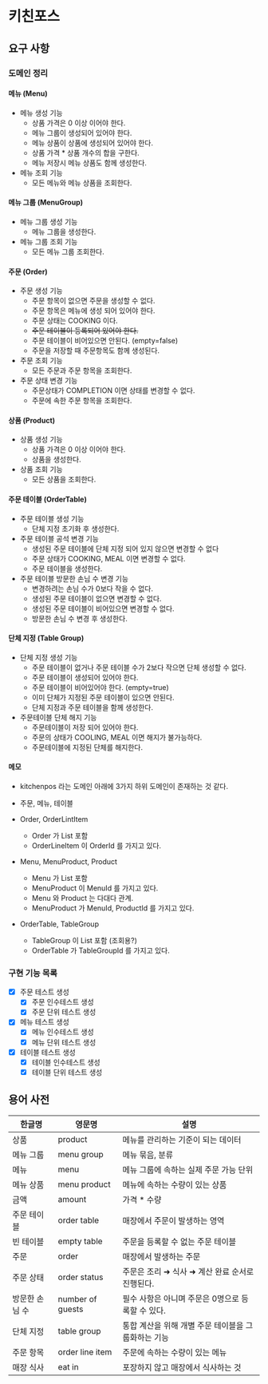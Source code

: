 # 키친포스

## 요구 사항

### 도메인 정리

#### 메뉴 (Menu) 

- 메뉴 생성 기능
  - 상품 가격은 0 이상 이어야 한다.
  - 메뉴 그룹이 생성되어 있어야 한다.
  - 메뉴 상품이 상품에 생성되어 있어야 한다.
  - 상품 가격 * 상품 개수의 합을 구한다.
  - 메뉴 저장시 메뉴 상품도 함께 생성한다.
- 메뉴 조회 기능
  - 모든 메뉴와 메뉴 상품을 조회한다.

#### 메뉴 그룹 (MenuGroup)

- 메뉴 그룹 생성 기능
  - 메뉴 그룹을 생성한다.
- 메뉴 그룹 조회 기능
  - 모든 메뉴 그룹 조회한다.

#### 주문 (Order)

- 주문 생성 기능
  - 주문 항목이 없으면 주문을 생성할 수 없다.
  - 주문 항목은 메뉴에 생성 되어 있어야 한다.
  - 주문 상태는 COOKING 이다.
  - ~~주문 테이블이 등록되어 있어야 한다.~~
  - 주문 테이블이 비어있으면 안된다. (empty=false)
  - 주문을 저장할 때 주문항목도 함께 생성된다.
- 주문 조회 기능
  - 모든 주문과 주문 항목을 조회한다.
- 주문 상태 변경 기능
  - 주문상태가 COMPLETION 이면 상태를 변경할 수 없다.
  - 주문에 속한 주문 항목을 조회한다.


#### 상품 (Product)

- 상품 생성 기능
  - 상품 가격은 0 이상 이어야 한다.
  - 상품을 생성한다.
- 상품 조회 기능
  - 모든 상품을 조회한다.

#### 주문 테이블 (OrderTable)

- 주문 테이블 생성 기능
  - 단체 지정 초기화 후 생성한다.
- 주문 테이블 공석 변경 기능
  - 생성된 주문 테이블에 단체 지정 되어 있지 않으면 변경할 수 없다
  - 주문 상태가 COOKING, MEAL 이면 변경할 수 없다.
  - 주문 테이블을 생성한다.
- 주문 테이블 방문한 손님 수 변경 기능
  - 변경하려는 손님 수가 0보다 작을 수 없다.
  - 생성된 주문 테이블이 없으면 변경할 수 없다.
  - 생성된 주문 테이블이 비어있으면 변경할 수 없다.
  - 방문한 손님 수 변경 후 생성한다.

#### 단체 지정 (Table Group)

- 단체 지정 생성 기능
  - 주문 테이블이 없거나 주문 테이블 수가 2보다 작으면 단체 생성할 수 없다.
  - 주문 테이블이 생성되어 있어야 한다.
  - 주문 테이블이 비어있어야 한다. (empty=true)
  - 이미 단체가 지정된 주문 테이블이 있으면 안된다.
  - 단체 지정과 주문 테이블을 함께 생성한다.
- 주문테이블 단체 해지 기능 
  - 주문테이블이 저장 되어 있어야 한다.
  - 주문의 상태가 COOLING, MEAL 이면 해지가 불가능하다.
  - 주문테이블에 지정된 단체를 해지한다.

#### 메모

- kitchenpos 라는 도메인 아래에 3가지 하위 도메인이 존재하는 것 같다.
- 주문, 메뉴, 테이블

- Order, OrderLintItem
  - Order 가 List<OrderLIneItem> 포함
  - OrderLineItem 이 OrderId 를 가지고 있다.
- Menu, MenuProduct, Product
  - Menu 가 List<MenuProduct> 포함
  - MenuProduct 이 MenuId 를 가지고 있다.
  - Menu 와 Product 는 다대다 관계.
  - MenuProduct 가 MenuId, ProductId 를 가지고 있다.
- OrderTable, TableGroup
  - TableGroup 이 List<OrderTable> 포함 (조회용?)
  - OrderTable 가 TableGroupId 를 가지고 있다.


### 구현 기능 목록

- [x] 주문 테스트 생성
  - [x] 주문 인수테스트 생성
  - [x] 주문 단위 테스트 생성
- [x] 메뉴 테스트 생성
  - [x] 메뉴 인수테스트 생성
  - [x] 메뉴 단위 테스트 생성
- [x] 테이블 테스트 생성
  - [x] 테이블 인수테스트 생성
  - [x] 테이블 단위 테스트 생성

## 용어 사전

| 한글명 | 영문명 | 설명 |
| --- | --- | --- |
| 상품 | product | 메뉴를 관리하는 기준이 되는 데이터 |
| 메뉴 그룹 | menu group | 메뉴 묶음, 분류 |
| 메뉴 | menu | 메뉴 그룹에 속하는 실제 주문 가능 단위 |
| 메뉴 상품 | menu product | 메뉴에 속하는 수량이 있는 상품 |
| 금액 | amount | 가격 * 수량 |
| 주문 테이블 | order table | 매장에서 주문이 발생하는 영역 |
| 빈 테이블 | empty table | 주문을 등록할 수 없는 주문 테이블 |
| 주문 | order | 매장에서 발생하는 주문 |
| 주문 상태 | order status | 주문은 조리 ➜ 식사 ➜ 계산 완료 순서로 진행된다. |
| 방문한 손님 수 | number of guests | 필수 사항은 아니며 주문은 0명으로 등록할 수 있다. |
| 단체 지정 | table group | 통합 계산을 위해 개별 주문 테이블을 그룹화하는 기능 |
| 주문 항목 | order line item | 주문에 속하는 수량이 있는 메뉴 |
| 매장 식사 | eat in | 포장하지 않고 매장에서 식사하는 것 |
